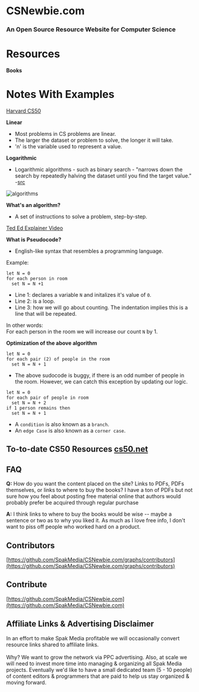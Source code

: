# CSNewbie.com
### An Open Source Resource Website for Computer Science

# Resources
**Books**

# Notes With Examples

[Harvard CS50](https://www.youtube.com/playlist?list=PL2SOU6wwxB0uVbmox-s0PCssse5VKGkWh)

**Linear**

+ Most problems in CS problems are linear.
+ The larger the dataset or problem to solve, the longer it will take.
+ 'n' is the variable used to represent a value.

**Logarithmic**

+ Logarithmic algorithms - such as binary search - "narrows down the search by repeatedly halving the dataset until you find the target value." -[src](https://towardsdatascience.com/linear-time-vs-logarithmic-time-big-o-notation-6ef4227051fb)

![algorithms](https://cs50.harvard.edu/2018/fall/weeks/0/notes/running_time.png)

**What's an algorithm?**

+ A set of instructions to solve a problem, step-by-step.

[Ted Ed Explainer Video](https://youtu.be/6hfOvs8pY1k)

**What is Pseudocode?**

+ English-like syntax that resembles a programming language.

Example:
```
let N = 0
for each person in room
  set N = N +1
```

+ Line 1: declares a variable `N` and initalizes it's value of `0`.
+ Line 2: is a loop.
+ Line 3: how we will go about counting. The indentation implies this is a line that will be repeated.

In other words:<br>
For each person in the room we will increase our count `N` by 1.

**Optimization of the above algorithm**

```
let N = 0
for each pair (2) of people in the room
  set N = N + 1
```

+ The above sudocode is buggy, if there is an odd number of people in the room. However, we can catch this exception by updating our logic.

```
let N = 0
for each pair of people in room
  set N = N + 2
if 1 person remains then
  set N = N + 1
```

+ A `condition` is also known as a `branch`.
+ An `edge Case` is also known as a `corner case`.

**To-to-date CS50 Resources**
[cs50.net](http://cs50.net)
---

## FAQ
**Q:** How do you want the content placed on the site? Links to PDFs, PDFs themselves, or links to where to buy the books? I have a ton of PDFs but not sure how you feel about posting free material online that authors would probably prefer be acquired through regular purchase

**A:** I think links to where to buy the books would be wise -- maybe a sentence or two as to why you liked it. As much as I love free info, I don't want to piss off people who worked hard on a product.

## Contributors
[https://github.com/SpakMedia/CSNewbie.com/graphs/contributors](https://github.com/SpakMedia/CSNewbie.com/graphs/contributors)

## Contribute
[https://github.com/SpakMedia/CSNewbie.com](https://github.com/SpakMedia/CSNewbie.com)

## Affiliate Links & Advertising Disclaimer
In an effort to make Spak Media profitable we will occasionally convert resource links shared to affiliate links. <br>
<br>
Why? We want to grow the network via PPC advertising. Also, at scale we will need to invest more time into managing & organizing all Spak Media projects. Eventually we'd like to have a small dedicated team (5 - 10 people) of content editors & programmers that are paid to help us stay organized & moving forward. 
